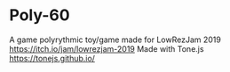 # Poly-60

A game polyrythmic toy/game made for LowRezJam 2019 https://itch.io/jam/lowrezjam-2019
Made with Tone.js https://tonejs.github.io/
